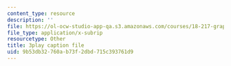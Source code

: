 ```yaml
---
content_type: resource
description: ''
file: https://ol-ocw-studio-app-qa.s3.amazonaws.com/courses/18-217-graph-theory-and-additive-combinatorics-fall-2019/9b53db32760ab73f2dbd715c393761d9_oiKLWa_0dhs.srt
file_type: application/x-subrip
resourcetype: Other
title: 3play caption file
uid: 9b53db32-760a-b73f-2dbd-715c393761d9
---
```

